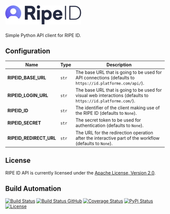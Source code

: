 <h1><a href="https://id.platforme.com"><img src="res/logo.svg" alt="RIPE ID API" height="60" style="height: 60px;"></a></h1>

Simple Python API client for RIPE ID.

## Configuration

| Name | Type | Description |
| ----- | ----- | ----- |
| **RIPEID_BASE_URL** | `str` | The base URL that is going to be used for API connections (defaults to `https://id.platforme.com/api/`). |
| **RIPEID_LOGIN_URL** | `str` | The base URL that is going to be used for visual web interactions (defaults to `https://id.platforme.com/`). |
| **RIPEID_ID** | `str` | The identifier of the client making use of the RIPE ID (defaults to `None`). |
| **RIPEID_SECRET** | `str` | The secret token to be used for authentication (defaults to `None`). |
| **RIPEID_REDIRECT_URL** | `str` | The URL for the redirection operation after the interactive part of the workflow (defaults to `None`). |

## License

RIPE ID API is currently licensed under the [Apache License, Version 2.0](http://www.apache.org/licenses/).

## Build Automation

[![Build Status](https://app.travis-ci.com/ripe-tech/ripe-id-api.svg?branch=master)](https://travis-ci.com/github/ripe-tech/ripe-id-api)
[![Build Status GitHub](https://github.com/ripe-tech/ripe-id-api/workflows/Main%20Workflow/badge.svg)](https://github.com/ripe-tech/ripe-id-api/actions)
[![Coverage Status](https://coveralls.io/repos/ripe-tech/ripe-id-api/badge.svg?branch=master)](https://coveralls.io/r/ripe-tech/ripe-id-api?branch=master)
[![PyPi Status](https://img.shields.io/pypi/v/ripe-id-api.svg)](https://pypi.python.org/pypi/ripe-id-api)
[![License](https://img.shields.io/badge/license-Apache%202.0-blue.svg)](https://www.apache.org/licenses/)
